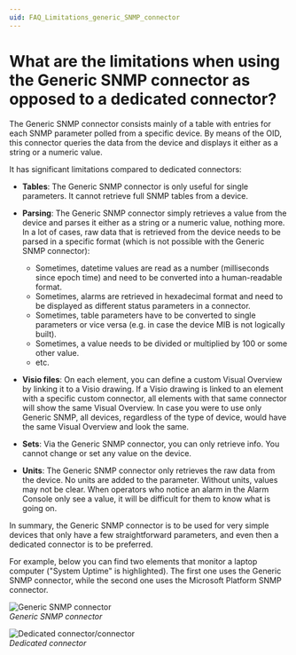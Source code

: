 ```yaml
---
uid: FAQ_Limitations_generic_SNMP_connector
---
```


# What are the limitations when using the Generic SNMP connector as opposed to a dedicated connector?

The Generic SNMP connector consists mainly of a table with entries for each SNMP parameter polled from a specific device. By means of the OID, this connector queries the data from the device and displays it either as a string or a numeric value.

It has significant limitations compared to dedicated connectors:

- **Tables**: The Generic SNMP connector is only useful for single parameters. It cannot retrieve full SNMP tables from a device.

- **Parsing**: The Generic SNMP connector simply retrieves a value from the device and parses it either as a string or a numeric value, nothing more. In a lot of cases, raw data that is retrieved from the device needs to be parsed in a specific format (which is not possible with the Generic SNMP connector):

  - Sometimes, datetime values are read as a number (milliseconds since epoch time) and need to be converted into a human-readable format.
  - Sometimes, alarms are retrieved in hexadecimal format and need to be displayed as different status parameters in a connector.
  - Sometimes, table parameters have to be converted to single parameters or vice versa (e.g. in case the device MIB is not logically built).
  - Sometimes, a value needs to be divided or multiplied by 100 or some other value.
  - etc.

- **Visio files**: On each element, you can define a custom Visual Overview by linking it to a Visio drawing. If a Visio drawing is linked to an element with a specific custom connector, all elements with that same connector will show the same Visual Overview. In case you were to use only Generic SNMP, all devices, regardless of the type of device, would have the same Visual Overview and look the same.

- **Sets**: Via the Generic SNMP connector, you can only retrieve info. You cannot change or set any value on the device.

- **Units**: The Generic SNMP connector only retrieves the raw data from the device. No units are added to the parameter. Without units, values may not be clear. When operators who notice an alarm in the Alarm Console only see a value, it will be difficult for them to know what is going on.

In summary, the Generic SNMP connector is to be used for very simple devices that only have a few straightforward parameters, and even then a dedicated connector is to be preferred.

For example, below you can find two elements that monitor a laptop computer ("System Uptime" is highlighted). The first one uses the Generic SNMP connector, while the second one uses the Microsoft Platform SNMP connector.

![Generic SNMP connector](~/user-guide/images/FAQ_Generic_SNMP_connector.png)<br>
*Generic SNMP connector*

![Dedicated connector/connector](~/user-guide/images/FAQ_Dedicated_connector.png)<br>
*Dedicated connector*
